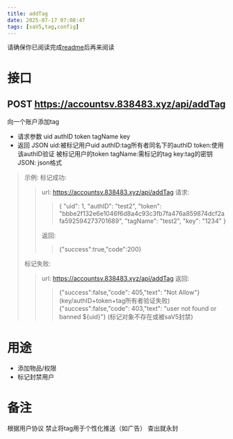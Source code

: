 ```yaml
---
title: addTag
date: 2025-07-17 07:08:47
tags: [saV5,tag,config]
---
```

请确保你已阅读完成[readme](//account.838483.xyz/2025/04/27/readme/)后再来阅读
# 接口
## POST https://accountsv.838483.xyz/api/addTag
向一个账户添加tag
- 请求参数 uid authID token tagName key
- 返回 JSON
uid:被标记用户uid
authID:tag所有者同名下的authID
token:使用该authID验证 被标记用户的token
tagName:需标记的tag
key:tag的密钥
JSON: json格式
>示例:
>标记成功:
>>url: https://accountsv.838483.xyz/api/addTag
>>请求:
>>>{
>>>  "uid": 1,
>>>  "authID": "test2",
>>>  "token": "bbbe2f132e6e1046f6d8a4c93c3fb7fa476a859874dcf2afa592594273701689",
>>>  "tagName": "test2",
>>>  "key": "1234"
>>>}
>>
>>返回:
>>>{"success":true,"code":200}
>>
>
>标记失败:
>>url: https://accountsv.838483.xyz/api/addTag
>>返回:
>>>{"success":false,"code": 405,"text": "Not Allow"} (key/authID+token+tag所有者验证失败)
>>>{"success":false,"code": 403,"text": "user not found or banned ${uid}"} (标记对象不存在或被saV5封禁)
>>
>
# 用途
- 添加物品/权限
- 标记封禁用户
# 备注
根据用户协议 禁止将tag用于个性化推送（如广告） 查出就永封